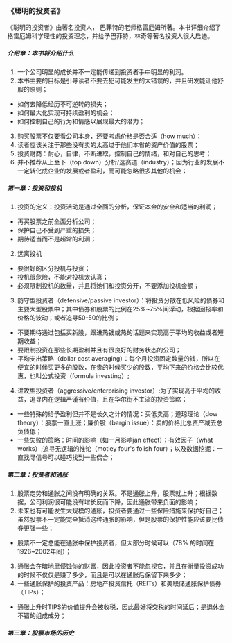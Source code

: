 ### 《聪明的投资者》

《聪明的投资者》由著名投资人， 巴菲特的老师格雷厄姆所著。本书详细介绍了格雷厄姆科学理性的投资理念，并给予巴菲特，林奇等著名投资人很大启迪。

##### 介绍章：本书将介绍什么
1. 一个公司明显的成长并不一定能传递到投资者手中明显的利润。
2. 本书主要的目标是引导读者不要去犯可能发生的大错误的，并且研发能让他舒服的原则；
  - 如何去降低经历不可逆转的损失；
  - 如何最大化实现可持续盈利的机会；
  - 如何控制自己的行为和情感以展现最大的潜力；
3. 购买股票不仅要看公司本身，还要考虑价格是否合适（how much）；
4. 读者应该关注于那些没有卖的太高过于他们本省的资产价值的股票；
5. 投资财商：耐心，自律，不断进取，控制自己的情绪，和对自己的思考；
6. 并不推荐从上至下（top down）分析/选赛道（industry）；因为行业的发展不一定转化成企业的发展或者盈利，而可能忽略很多其他的机会；

##### 第一章：投资和投机
1. 投资的定义：投资活动是通过全面的分析，保证本金的安全和适当的利润；
  - 再买股票之前全面分析公司；
  - 保护自己不受到严重的损失；
  - 期待适当而不是超常的利润；
2. 远离投机
  - 要很好的区分投机与投资；
  - 投机很危险，不能对投机太认真；
  - 必须限制投机的数量，并且将她们和投资分开，不要添加投机金额；
3. 防守型投资者（defensive/passive investor）：将投资分散在低风险的债券和主要大型股票中；其中债券和股票的比例在25%~75%间浮动，根据回报率和价格的波动；或者追寻50-50的比例；
  - 不要期待通过包括买新股，跟进热钱或热的话题来实现高于平均的收益或者短期收益；
  - 要限制投资在那些长期盈利并且有很良好的财务状态的公司；
  - 平均支出策略（dollar cost averaging）：每个月投资固定数量的钱，所以在便宜的时候买更多的股数，在贵的时候买少的股数，平均下来的价格会比较优惠，也叫公式投资（formula investing）;
4. 进攻型投资者（aggressive/enterprising investor）:为了实现高于平均的收益，追寻内在逻辑严谨有价值，且在华尔街不主流的投资策略；
  - 一些特殊的给予盈利但并不是长久之计的情况：买低卖高；道琼理论（dow theory）：股票一直上涨；廉价股（bargin issue）：卖的价格比总资产减去总负债低；
  - 一些失败的策略：时间的影响（如一月影响jan effect）；有效因子（what works）;追寻无逻辑的推论（motley four's folish four）；以及数据挖掘：一直找寻信号可以碰巧找到一些偶合；
  
  
##### 第二章：投资者和通胀
1. 股票走势和通胀之间没有明确的关系。不是通胀上升，股票就上升；根据数据，公司利润很可能没有增长反而下降，因此通胀带来负面的影响；
2. 未来也有可能发生大规模的通胀，投资者要通过一些保险措施来保护好自己；虽然股票不一定能完全抵消这种通胀的影响，但是股票的保护性能应该要比债券更强一些；
  - 股票不一定总能在通胀中保护投资者，但大部分时候可以（78% 的时间在1926~2002年间）；
3. 通胀会在暗地里侵蚀你的财富，因此投资者不能忽视它，并且在衡量投资成功的时候不仅仅是赚了多少，而且是可以在通胀后保留下来多少；
4. 一些通胀保护的投资产品：房地产投资信托（REITs）和美联储通胀保护债券（TIPs）；
  - 通胀上升时TIPS的价值提升会被收税，因此最好将交税的时间延后；是退休金不错的组成成分；
  

##### 第三章：股票市场的历史
